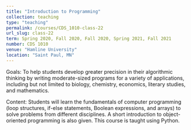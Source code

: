 ```yaml
---
title: "Introduction to Programming"
collection: teaching
type: "teaching"
permalink: /courses/CDS_1010-class-22
url_slug: class-22
term: Spring 2020, Fall 2020, Fall 2020, Spring 2021, Fall 2021
number: CDS 1010
venue: "Hamline University"
location: "Saint Paul, MN"
---
```


Goals: To help students develop greater precision in their algorithmic thinking by writing moderate-sized programs for a variety of applications, including but not limited to biology, chemistry,  economics, literary studies, and mathematics.

Content: Students will learn the fundamentals of computer programming (loop structures, if-else statements, Boolean expressions, and arrays) to solve  problems from different disciplines. A short introduction to object-oriented programming is also given. This course is taught using Python.
